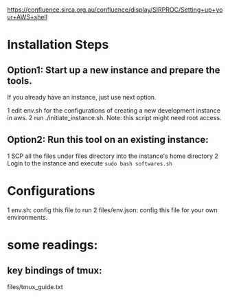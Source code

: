 # 
https://confluence.sirca.org.au/confluence/display/SIRPROC/Setting+up+your+AWS+shell


# Installation Steps

## Option1: Start up a new instance and prepare the tools. 

If you already have an instance, just use next option.

1  edit env.sh for the configurations of creating a new development instance in aws.
2  run ./initiate_instance.sh. Note: this script might need root access. 

## Option2: Run this tool on an existing instance:

1  SCP all the files under files directory into the instance's home directory
2  Login to the instance and execute `sudo bash softwares.sh`


# Configurations
1  env.sh: config this file to run 
2  files/env.json: config this file for your own environments.


# some readings:

## key bindings of tmux:
files/tmux_guide.txt


